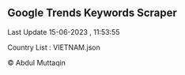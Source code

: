 

## Google Trends Keywords Scraper 
 
Last Update 15-06-2023 , 11:53:55

Country List :
VIETNAM.json



© Abdul Muttaqin 
